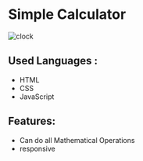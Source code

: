  <h1>Simple Calculator</h1>
 
 ![clock](https://github.com/rishininawodi/Calculator_App/assets/123630889/5dc82be2-800c-4f2b-9ff6-ea134ca0310a)

<h2>Used Languages :</h2>
<ul>
 <li>HTML</li>
<li>CSS</li>
 <li>JavaScript</li>
</ul>

<h2>Features: </h2>
<ul>
 <li>Can do  all Mathematical Operations</li>
 <li>responsive</li>
</ul>
